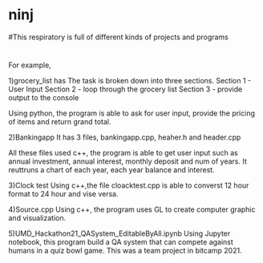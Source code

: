 # ninj

#This respiratory is full of different kinds of projects and programs
#
For example, 

1)grocery_list has
The task is broken down into three sections.
Section 1 - User Input
Section 2 - loop through the grocery list
Section 3 - provide output to the console

Using python, the program is able to ask for user input, provide the pricing of items and return grand total.

2)Bankingapp
It has 3 files, bankingapp.cpp, heaher.h and header.cpp

All these files used c++, the program is able to get user input such as annual investment, annual interest, monthly deposit and num of years. It reuttruns a chart of each year, each year balance and interest.

3)Clock test
Using c++,the file cloacktest.cpp is able to converst 12 hour format to 24 hour and vise versa.

4)Source.cpp
Using c++, the program uses GL to create computer graphic and visualization.

5)UMD_Hackathon21_QASystem_EditableByAll.ipynb
Using Jupyter notebook, this program build a QA system that can compete against humans in a quiz bowl game. This was a team project in bitcamp 2021.
